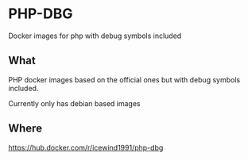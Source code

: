 # PHP-DBG

Docker images for php with debug symbols included

## What

PHP docker images based on the official ones but with debug symbols included.

Currently only has debian based images 

## Where

https://hub.docker.com/r/icewind1991/php-dbg